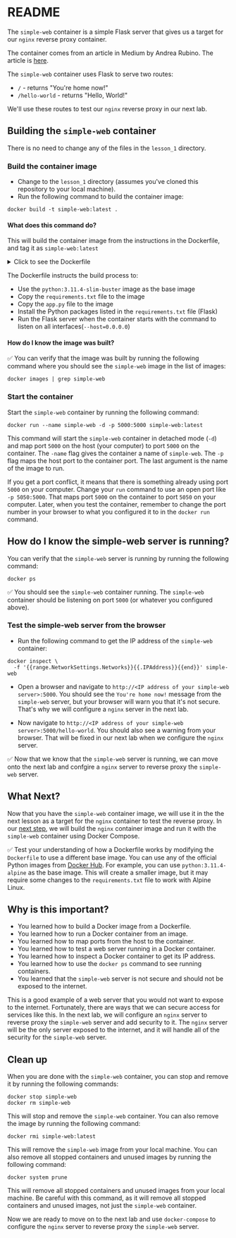 # README

The `simple-web` container is a simple Flask server that gives us a target for our `nginx` reverse proxy container.

The container comes from an article in Medium by Andrea Rubino. The article is [here](https://medium.com/@andrearubino/deploy-a-flask-app-with-nginx-and-gunicorn-inside-docker-62b26dc0e15a).

The `simple-web` container uses Flask to serve two routes:
- `/` - returns "You're home now!"
- `/hello-world` - returns "Hello, World!"

We'll use these routes to test our `nginx` reverse proxy in our next lab.


## Building the `simple-web` container

There is no need to change any of the files in the `lesson_1` directory. 

### Build the container image

- Change to the `lesson_1` directory (assumes you've cloned this repository to your local machine).
- Run the following command to build the container image:

```
docker build -t simple-web:latest .
```

#### What does this command do?

This will build the container image from the instructions in the Dockerfile, and tag it as `simple-web:latest`

<details>
<summary>Click to see the Dockerfile</summary>
  <pre><code>
  FROM python:3.11.4-slim-buster
  WORKDIR /flask-simple-app
  COPY requirements.txt requirements.txt
  COPY app.py app.py
  RUN pip3 install -r requirements.txt
  CMD ["python3", "-m", "flask", "run", "--host=0.0.0.0"]
  </code></pre>
</details>

The Dockerfile instructs the build process to:
- Use the `python:3.11.4-slim-buster` image as the base image
- Copy the `requirements.txt` file to the image
- Copy the `app.py` file to the image
- Install the Python packages listed in the `requirements.txt` file (Flask)
- Run the Flask server when the container starts with the command to listen on all interfaces(`--host=0.0.0.0`)

#### How do I know the image was built?

:white_check_mark: You can verify that the image was built by running the following command where you should see the `simple-web` image in the list of images:

```
docker images | grep simple-web
``` 

### Start the container

Start the `simple-web` container by running the following command: 

```
docker run --name simple-web -d -p 5000:5000 simple-web:latest
```

This command will start the `simple-web` container in detached mode (`-d`) and map port `5000` on the host (your computer) to port `5000` on the container. The `-name` flag gives the container a name of `simple-web`. The `-p` flag maps the host port to the container port. The last argument is the name of the image to run.

If you get a port conflict, it means that there is something already using port `5000` on your computer. Change your `run` command to use an open port like `-p 5050:5000`. That maps port `5000` on the container to port `5050` on your computer. Later, when you test the container, remember to change the port number in your browser to what you configured it to in the `docker run` command.


## How do I know the simple-web server is running?

You can verify that the `simple-web` server is running by running the following command:

```
docker ps
```

:white_check_mark: You should see the `simple-web` container running. The `simple-web` container should be listening on port `5000` (or whatever you configured above).

### Test the simple-web server from the browser

- Run the following command to get the IP address of the `simple-web` container:

```
docker inspect \
  -f '{{range.NetworkSettings.Networks}}{{.IPAddress}}{{end}}' simple-web
```

- Open a browser and navigate to `http://<IP address of your simple-web server>:5000`. You should see the `You're home now!` message from the `simple-web` server, but your browser will warn you that it's not secure. That's why we will configure a `nginx` server in the next lab. 

- Now navigate to `http://<IP address of your simple-web server>:5000/hello-world`. You should also see a warning from your browser. That will be fixed in our next lab when we configure the `nginx` server.

:white_check_mark: Now that we know that the `simple-web` server is running, we can move onto the next lab and confgire a `nginx` server to reverse proxy the `simple-web` server.

## What Next?

Now that you have the `simple-web` container image, we will use it in the the next lesson as a target for the `nginx` container to test the reverse proxy. In our [next step](../nginx), we will build the `nginx` container image and run it with the `simple-web` container using Docker Compose.

:white_check_mark: Test your understanding of how a Dockerfile works by modifying the `Dockerfile` to use a different base image. You can use any of the official Python images from [Docker Hub](https://hub.docker.com/_/python). For example, you can use `python:3.11.4-alpine` as the base image. This will create a smaller image, but it may require some changes to the `requirements.txt` file to work with Alpine Linux. 

## Why is this important?

- You learned how to build a Docker image from a Dockerfile.
- You learned how to run a Docker container from an image.
- You learned how to map ports from the host to the container.
- You learned how to test a web server running in a Docker container.
- You learned how to inspect a Docker container to get its IP address.
- You learned how to use the `docker ps` command to see running containers.
- You learned that the `simple-web` server is not secure and should not be exposed to the internet.

This is a good example of a web server that you would not want to expose to the internet. Fortunately, there are ways that we can secure access for services like this. In the next lab, we will configure an `nginx` server to reverse proxy the `simple-web` server and add security to it. The `nginx` server will be the only server exposed to the internet, and it will handle all of the security for the `simple-web` server.

## Clean up

When you are done with the `simple-web` container, you can stop and remove it by running the following commands:

```
docker stop simple-web
docker rm simple-web
```
This will stop and remove the `simple-web` container. You can also remove the image by running the following command:

```
docker rmi simple-web:latest
```
This will remove the `simple-web` image from your local machine. You can also remove all stopped containers and unused images by running the following command:

```
docker system prune
```
This will remove all stopped containers and unused images from your local machine. Be careful with this command, as it will remove all stopped containers and unused images, not just the `simple-web` container.

Now we are ready to move on to the next lab and use `docker-compose` to configure the `nginx` server to reverse proxy the `simple-web` server.
